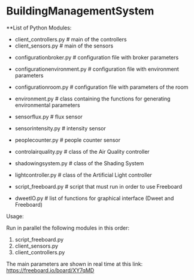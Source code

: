 # BuildingManagementSystem
**List of Python Modules:

 * client_controllers.py  	# main of the controllers
 * client_sensors.py 		# main of the sensors

 - configurationbroker.py 	# configuration file with broker parameters
 - configurationenvironment.py 	# configuration file with environment parameters
 - configurationroom.py 	# configuration file with parameters of the room

 - environment.py 		# class containing the functions for generating environmental parameters

 - sensorflux.py 		# flux sensor
 - sensorintensity.py		# intensity sensor
 - peoplecounter.py 		# people counter sensor

 - controlairquality.py		# class of the Air Quality controller
 - shadowingsystem.py		# class of the Shading System
 - lightcontroller.py 		# class of the Artificial Light controller
 
 - script_freeboard.py 		# script that must run in order to use Freeboard
 - dweetIO.py 			# list of functions for graphical interface (Dweet and Freeboard)



Usage:

Run in parallel the following modules in this order:
 1. script_freeboard.py
 2. client_sensors.py
 3. client_controllers.py

The main parameters are shown in real time at this link:
 https://freeboard.io/board/XY7qMD
